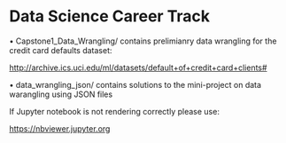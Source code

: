 # Data Science Career Track

• Capstone1_Data_Wrangling/ contains prelimianry data wrangling for the credit card defaults dataset: 

http://archive.ics.uci.edu/ml/datasets/default+of+credit+card+clients#

• data_wrangling_json/ contains solutions to the mini-project on data warangling using JSON files

If Jupyter notebook is not rendering correctly please use:

https://nbviewer.jupyter.org
